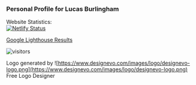 
### Personal Profile for Lucas Burlingham


Website Statistics:<br>
[![Netlify Status](https://api.netlify.com/api/v1/badges/10028731-e31a-46af-8d9a-da10818f9066/deploy-status)](https://app.netlify.com/sites/lucasburlingham/deploys)


[Google Lighthouse Results](https://lighthouse-dot-webdotdevsite.appspot.com/lh/html?url=https%3A%2F%2Flucasburlingham.netlify.app%2F)

![visitors](https://visitor-badge.glitch.me/badge?page_id=lucasburlingham.visitor-badge)


Logo generated by ![https://www.designevo.com/images/logo/designevo-logo.png](https://www.designevo.com/images/logo/designevo-logo.png) Free Logo Designer
